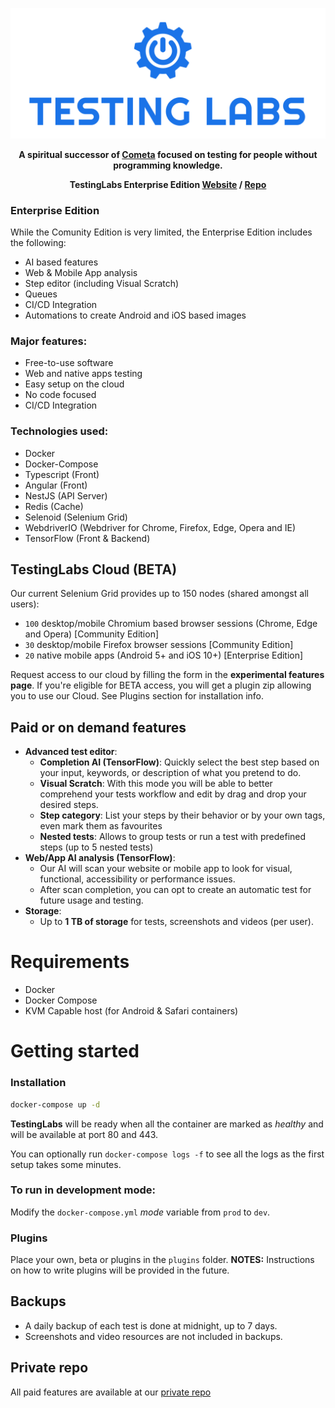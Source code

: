 <p align="center">
<a href="https://www.testinglabs.dev"><img src="https://raw.githubusercontent.com/LeParadoxHD/testing-labs-ce/main/resources/github.svg"></a>
</p>
<p align="center">
<b>A spiritual successor of <a href="https://iboxshare.com/CometaFront/Cometa">Cometa</a> focused on testing for people without programming knowledge.</b>
</p>
<p align="center">
   <b>TestingLabs Enterprise Edition <a href="https://www.testinglabs.dev">Website</a> / <a href="https://github.com/LeParadoxHD/testing-labs">Repo</a></b>
</p>

### Enterprise Edition
While the Comunity Edition is very limited, the Enterprise Edition includes the following:

* AI based features
* Web & Mobile App analysis
* Step editor (including Visual Scratch)
* Queues
* CI/CD Integration
* Automations to create Android and iOS based images

### Major features:

- Free-to-use software
- Web and native apps testing
- Easy setup on the cloud
- No code focused
- CI/CD Integration

### Technologies used:

- Docker
- Docker-Compose
- Typescript (Front)
- Angular (Front)
- NestJS (API Server)
- Redis (Cache)
- Selenoid (Selenium Grid)
- WebdriverIO (Webdriver for Chrome, Firefox, Edge, Opera and IE)
- TensorFlow (Front & Backend)

## TestingLabs Cloud (BETA)
Our current Selenium Grid provides up to 150 nodes (shared amongst all users):
- `100` desktop/mobile Chromium based browser sessions (Chrome, Edge and Opera) [Community Edition]
- `30` desktop/mobile Firefox browser sessions [Community Edition]
- `20` native mobile apps (Android 5+ and iOS 10+) [Enterprise Edition]

Request access to our cloud by filling the form in the **experimental features page**. If you're eligible for BETA access, you will get a plugin zip allowing you to use our Cloud. See Plugins section for installation info.

## Paid or on demand features

* **Advanced test editor**:
    * **Completion AI (TensorFlow)**: Quickly select the best step based on your input, keywords, or description of what you pretend to do.
    * **Visual Scratch**: With this mode you will be able to better comprehend your tests workflow and edit by drag and drop your desired steps.
    * **Step category**: List your steps by their behavior or by your own tags, even mark them as favourites
    * **Nested tests**: Allows to group tests or run a test with predefined steps (up to 5 nested tests)
* **Web/App AI analysis (TensorFlow)**:
    * Our AI will scan your website or mobile app to look for visual, functional, accessibility or performance issues.
    * After scan completion, you can opt to create an automatic test for future usage and testing.
* **Storage**:
    * Up to **1 TB of storage** for tests, screenshots and videos (per user).

# Requirements

- Docker
- Docker Compose
- KVM Capable host (for Android & Safari containers)

# Getting started

### Installation

```sh
docker-compose up -d
```

**TestingLabs** will be ready when all the container are marked as _healthy_ and will be available at port 80 and 443.

You can optionally run `docker-compose logs -f` to see all the logs as the first setup takes some minutes.

### To run in development mode:

Modify the `docker-compose.yml` _mode_ variable from `prod` to `dev`.

### Plugins

Place your own, beta or plugins in the `plugins` folder.
**NOTES:** Instructions on how to write plugins will be provided in the future.

## Backups

* A daily backup of each test is done at midnight, up to 7 days.
* Screenshots and video resources are not included in backups.

## Private repo

All paid features are available at our <a href="https://github.com/LeParadoxHD/testing-labs">private repo</a>
